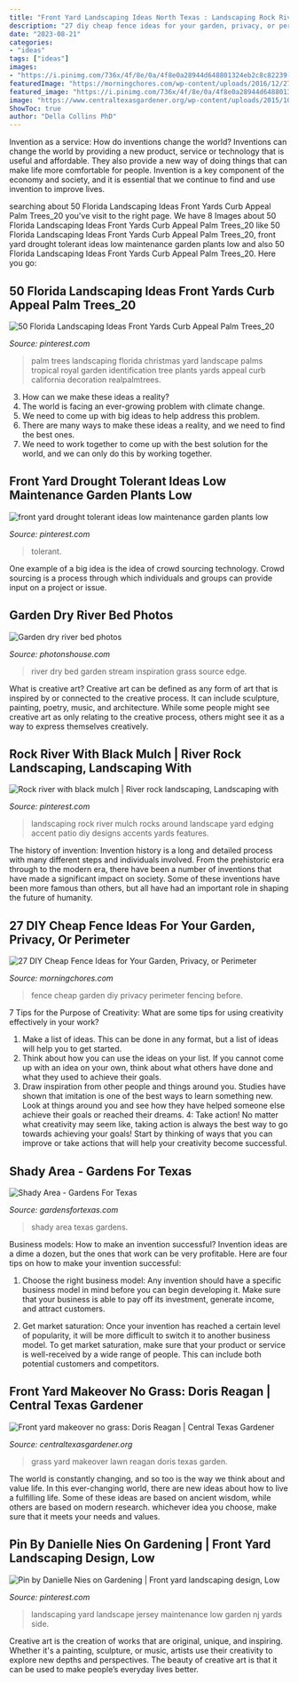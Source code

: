 ```yaml
---
title: "Front Yard Landscaping Ideas North Texas : Landscaping Rock River Mulch Rocks Around Landscape Yard Edging Accent Patio Diy Designs Accents Yards Features"
description: "27 diy cheap fence ideas for your garden, privacy, or perimeter"
date: "2023-08-21"
categories:
- "ideas"
tags: ["ideas"]
images:
- "https://i.pinimg.com/736x/4f/8e/0a/4f8e0a28944d648801324eb2c8c82239--front-yard-landscaping-landscaping-design.jpg"
featuredImage: "https://morningchores.com/wp-content/uploads/2016/12/27-Cheap-DIY-Fence-Ideas-for-Garden-Privacy-or-Perimeter.jpg"
featured_image: "https://i.pinimg.com/736x/4f/8e/0a/4f8e0a28944d648801324eb2c8c82239--front-yard-landscaping-landscaping-design.jpg"
image: "https://www.centraltexasgardener.org/wp-content/uploads/2015/10/spring-side-wide-ll.jpg"
ShowToc: true
author: "Della Collins PhD"
---
```



Invention as a service: How do inventions change the world?
Inventions can change the world by providing a new product, service or technology that is useful and affordable. They also provide a new way of doing things that can make life more comfortable for people. Invention is a key component of the economy and society, and it is essential that we continue to find and use invention to improve lives.

	

		
searching about 50 Florida Landscaping Ideas Front Yards Curb Appeal Palm Trees_20 you've visit to the right page. We have 8 Images about 50 Florida Landscaping Ideas Front Yards Curb Appeal Palm Trees_20 like 50 Florida Landscaping Ideas Front Yards Curb Appeal Palm Trees_20, front yard drought tolerant ideas low maintenance garden plants low and also 50 Florida Landscaping Ideas Front Yards Curb Appeal Palm Trees_20. Here you go:
		
    
## 50 Florida Landscaping Ideas Front Yards Curb Appeal Palm Trees_20

<img loading=lazy src="https://i.pinimg.com/736x/f6/1c/99/f61c99ddd92b6b83e7047b2c05340f73.jpg" onerror="this.onerror=null;this.src='https://tse2.mm.bing.net/th?id=OIP.vG9gc_ukKSfR6bnyNxlD1wHaK1&amp;pid=15.1';" alt="50 Florida Landscaping Ideas Front Yards Curb Appeal Palm Trees_20">

_Source: pinterest.com_

>palm trees landscaping florida christmas yard landscape palms tropical royal garden identification tree plants yards appeal curb california decoration realpalmtrees. 

	

3. How can we make these ideas a reality?
1. The world is facing an ever-growing problem with climate change. 
2. We need to come up with big ideas to help address this problem. 
3. There are many ways to make these ideas a reality, and we need to find the best ones. 
4. We need to work together to come up with the best solution for the world, and we can only do this by working together.

    
## Front Yard Drought Tolerant Ideas Low Maintenance Garden Plants Low

<img loading=lazy src="https://i.pinimg.com/736x/25/1b/43/251b4306e2298cb3dca94eb98f4c3673.jpg" onerror="this.onerror=null;this.src='https://tse4.mm.bing.net/th?id=OIP.JRtDBuIpjLPcqU65j0w2cwHaJ3&amp;pid=15.1';" alt="front yard drought tolerant ideas low maintenance garden plants low">

_Source: pinterest.com_

>tolerant. 

	

One example of a big idea is the idea of crowd sourcing technology. Crowd sourcing is a process through which individuals and groups can provide input on a project or issue.

    
## Garden Dry River Bed Photos

<img loading=lazy src="http://photonshouse.com/photo/ef/ef182eebad3504506d483f9522f54517.jpg" onerror="this.onerror=null;this.src='https://tse2.mm.bing.net/th?id=OIP.5RkKC1LLhaaDCQZDKtVjPQHaJ4&amp;pid=15.1';" alt="Garden dry river bed photos">

_Source: photonshouse.com_

>river dry bed garden stream inspiration grass source edge. 

	

What is creative art?
Creative art can be defined as any form of art that is inspired by or connected to the creative process. It can include sculpture, painting, poetry, music, and architecture. While some people might see creative art as only relating to the creative process, others might see it as a way to express themselves creatively.

    
## Rock River With Black Mulch | River Rock Landscaping, Landscaping With

<img loading=lazy src="https://i.pinimg.com/736x/11/4b/53/114b53c78c897cccfae5547d11b28870.jpg" onerror="this.onerror=null;this.src='https://tse2.mm.bing.net/th?id=OIP.zQlzj4xN047Px4-zT2-dQgHaJ3&amp;pid=15.1';" alt="Rock river with black mulch | River rock landscaping, Landscaping with">

_Source: pinterest.com_

>landscaping rock river mulch rocks around landscape yard edging accent patio diy designs accents yards features. 

	

The history of invention:
Invention history is a long and detailed process with many different steps and individuals involved. From the prehistoric era through to the modern era, there have been a number of inventions that have made a significant impact on society. Some of these inventions have been more famous than others, but all have had an important role in shaping the future of humanity.

    
## 27 DIY Cheap Fence Ideas For Your Garden, Privacy, Or Perimeter

<img loading=lazy src="https://morningchores.com/wp-content/uploads/2016/12/27-Cheap-DIY-Fence-Ideas-for-Garden-Privacy-or-Perimeter.jpg" onerror="this.onerror=null;this.src='https://tse2.mm.bing.net/th?id=OIP.7VAK3H6wOLst8gSlM1PVeQHaLH&amp;pid=15.1';" alt="27 DIY Cheap Fence Ideas for Your Garden, Privacy, or Perimeter">

_Source: morningchores.com_

>fence cheap garden diy privacy perimeter fencing before. 

	

7 Tips for the Purpose of Creativity: What are some tips for using creativity effectively in your work?
1. Make a list of ideas. This can be done in any format, but a list of ideas will help you to get started.
2. Think about how you can use the ideas on your list. If you cannot come up with an idea on your own, think about what others have done and what they used to achieve their goals.
3. Draw inspiration from other people and things around you. Studies have shown that imitation is one of the best ways to learn something new. Look at things around you and see how they have helped someone else achieve their goals or reached their dreams.
4: Take action! No matter what creativity may seem like, taking action is always the best way to go towards achieving your goals! Start by thinking of ways that you can improve or take actions that will help your creativity become successful.

    
## Shady Area - Gardens For Texas

<img loading=lazy src="https://www.gardensfortexas.com/wp-content/uploads/2018/03/shady-area-after2.jpg" onerror="this.onerror=null;this.src='https://tse4.mm.bing.net/th?id=OIP.iDYQRDDF0fJkd7DGq4UyYQHaD6&amp;pid=15.1';" alt="Shady Area - Gardens For Texas">

_Source: gardensfortexas.com_

>shady area texas gardens. 

	

Business models: How to make an invention successful?
Invention ideas are a dime a dozen, but the ones that work can be very profitable. Here are four tips on how to make your invention successful:
1. Choose the right business model: Any invention should have a specific business model in mind before you can begin developing it. Make sure that your business is able to pay off its investment, generate income, and attract customers.

2. Get market saturation: Once your invention has reached a certain level of popularity, it will be more difficult to switch it to another business model. To get market saturation, make sure that your product or service is well-received by a wide range of people. This can include both potential customers and competitors.


    
## Front Yard Makeover No Grass: Doris Reagan | Central Texas Gardener

<img loading=lazy src="https://www.centraltexasgardener.org/wp-content/uploads/2015/10/spring-side-wide-ll.jpg" onerror="this.onerror=null;this.src='https://tse2.mm.bing.net/th?id=OIP.qqphjTxSRj8j6CxI7CLIIQHaE7&amp;pid=15.1';" alt="Front yard makeover no grass: Doris Reagan | Central Texas Gardener">

_Source: centraltexasgardener.org_

>grass yard makeover lawn reagan doris texas garden. 

	

The world is constantly changing, and so too is the way we think about and value life. In this ever-changing world, there are new ideas about how to live a fulfilling life. Some of these ideas are based on ancient wisdom, while others are based on modern research. whichever idea you choose, make sure that it meets your needs and values.

    
## Pin By Danielle Nies On Gardening | Front Yard Landscaping Design, Low

<img loading=lazy src="https://i.pinimg.com/736x/4f/8e/0a/4f8e0a28944d648801324eb2c8c82239--front-yard-landscaping-landscaping-design.jpg" onerror="this.onerror=null;this.src='https://tse3.mm.bing.net/th?id=OIP.__3ZFFjs_5fQYdZxx488CwHaFj&amp;pid=15.1';" alt="Pin by Danielle Nies on Gardening | Front yard landscaping design, Low">

_Source: pinterest.com_

>landscaping yard landscape jersey maintenance low garden nj yards side. 

	

Creative art is the creation of works that are original, unique, and inspiring. Whether it's a painting, sculpture, or music, artists use their creativity to explore new depths and perspectives. The beauty of creative art is that it can be used to make people’s everyday lives better.

